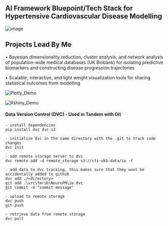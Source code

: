 ## AI Framework Bluepoint/Tech Stack for Hypertensive Cardiovascular Disease Modelling
![image](https://user-images.githubusercontent.com/29684281/188916007-10de5d23-d183-486a-8622-2eb9dcee1d8d.png)

## Projects Lead By Me
•	Bayesian dimensionality reduction, cluster analysis, and network analysis of population-wide medical databases (UK Biobank) for isolating predictive biomarkers and constructing disease progression trajectories

•	Scalable, interactive, and light weight visualization tools for sharing statistical outcomes from modelling

![Plotly_Demo](https://user-images.githubusercontent.com/29684281/177753046-d20de5fe-b60b-4b54-928b-d15dc5917caa.png)

![Rshiny_Demo](https://user-images.githubusercontent.com/29684281/177753060-3b01057d-e711-4a42-9106-7d2cec58ea29.png)

#### Data Version Control (DVC) - Used in Tandem with Git
```
- install dependencies
pip install dvc dvc-s3

- initialize dvc in the same directory with the .git to track code changes
dvc init

- add remote storage server to dvc
dvc remote add -d remote_storage s3://cti-ukb-data/io -f

- add data to dvc tracking, this makes sure that they wont be accidentally added to github
dvc add ./<directory>
git add .\src\fmrib\NeuroPM\io.dvc
git commit -m "commit message"

- upload to remote storage
dvc push
git push

- retrieve data from remote storage
dvc pull
```
